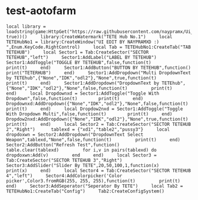 # test-aotofarm
    local library = loadstring(game:HttpGet("https://raw.githubusercontent.com/naypramx/Ui__Project/Script/XeNonUi", true))()     library:CreateWatermark("TETE Hub No.1")     local TETEHubNo1 = library:CreateWindow("UI EDIT BY NAYPRAMXD :) ",Enum.KeyCode.RightControl)     local Tab = TETEHubNo1:CreateTab("TAB TETEHUB")     local Sector1 = Tab:CreateSector("SECTOR TETEHUB","left")     Sector1:AddLabel("LABEL BY TETEHUB")     Sector1:AddToggle("TOGGLE BY TETEHUB",false,function(t)        print(t)     end)     Sector1:AddButton("BUTTON BY TETEHUB",function()         print("TETERHUB")     end)     Sector1:AddDropdown("Multi DropdownText by TETEhub",{"None","IDK","odl2"},"None",true,function(t)         print(t)     end)     Sector1:AddDropdown("DropdownText by TETEhub",{"None","IDK","odl2"},"None",false,function(t)         print(t)     end)     local Dropdownxd = Sector1:AddToggle("Toggle With Dropdown",false,function(t)        print(t)     end)     Dropdownxd:AddDropdown({"None","IDK","odl2"},"None",false,function(t)         print(t)     end)     local Dropdow2nxd = Sector1:AddToggle("Toggle With Dropdown Multi",false,function(t)        print(t)     end)     Dropdow2nxd:AddDropdown({"None","IDK","odl2"},"None",true,function(t)         print(t)     end)     local Sector2 = Tab:CreateSector("SECTOR TETEHUB 2","Right")      tablexd = {"xd1","table2","pussy3"}     local dropdoxwn = Sector2:AddDropdown("DropdownText Select Weapon",tablexd,"None",false,function(t)         print(t)     end)     Sector2:AddButton("Refresh Test",function()         table.clear(tablexd)         for i,v in pairs(tablexd) do         dropdoxwn:Add(v)         end     end)     local Sector3 = Tab:CreateSector("SECTOR TETEHUB 3","Right")     Sector3:AddSlider("Slider By TETE",20,50,100,1,function(x)         print(x)     end)     local Sector4 = Tab:CreateSector("SECTOR TETEHUB 4","left")     Sector4:AddColorpicker('Color picker',Color3.fromRGB(255, 255, 255),function(t)         print(t)     end)     Sector3:AddSeperator("Seperator By TETE")     local Tab2 = TETEHubNo1:CreateTab("Config")     Tab2:CreateConfigSystem()
